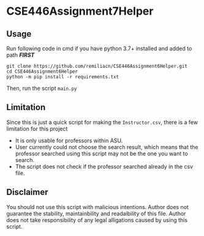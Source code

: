 # CSE446Assignment7Helper

## Usage

Run following code in cmd if you have python 3.7+ installed and added to path ***FIRST***
```
git clone https://github.com/remiliacn/CSE446Assignment6Helper.git
cd CSE446Assignment6Helper
python -m pip install -r requirements.txt
```

Then, run the script `main.py`

## Limitation

Since this is just a quick script for making the `Instructor.csv`, there is a few limitation for this project

* It is only usable for professors within ASU.
* User currently could not choose the search result, which means that the professor searched using this script may not be the one you want to search.
* The script does not check if the professor searched already in the csv file.

## Disclaimer

You should not use this script with malicious intentions. Author does not guarantee the stability, maintainbility and readaibility of this file. Author does not take responsibility of any legal alligations caused by using this script.
